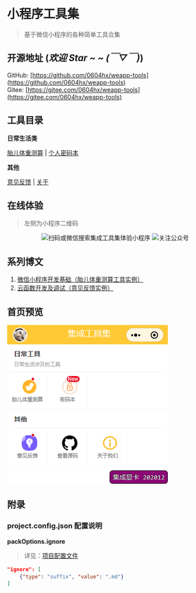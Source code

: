 # 小程序工具集
> 基于微信小程序的各种简单工具合集

## 开源地址   (*欢迎 Star ~ ~  (￣▽￣)*)
GitHub: [https://github.com/0604hx/weapp-tools](https://github.com/0604hx/weapp-tools)  
Gitee:  [https://gitee.com/0604hx/weapp-tools](https://gitee.com/0604hx/weapp-tools)

## 工具目录

**日常生活类**

  [胎儿体重测算](pages/daily/fetusWeight)
| [个人密码本](pages/daily/password)

**其他**

  [意见反馈](pages/issue)
| [关于](pages/about)


## 在线体验
> 左侧为小程序二维码

<center class="half">
    <img alt="扫码或微信搜索集成工具集体验小程序" src="https://nerve-images.oss-cn-shenzhen.aliyuncs.com/public/qrcode-weapp-tools.jpg" width="48%" />
    <img alt="关注公众号" src="https://nerve-images.oss-cn-shenzhen.aliyuncs.com/public/qrcode-wandoushuju.jpg" width="48%" />
</center>

## 系列博文

1. [微信小程序开发基础（胎儿体重测算工具实例）](https://blog.csdn.net/ssrc0604hx/article/details/110877828)
2. [云函数开发及调试（意见反馈实例）](https://blog.csdn.net/ssrc0604hx/article/details/111587855)


## 首页预览

![首页](documents/screen/index.png)

## 附录

### project.config.json 配置说明

**packOptions.ignore**
> 详见：[项目配置文件](https://developers.weixin.qq.com/miniprogram/dev/devtools/projectconfig.html)

```json
"ignore": [
    {"type": "suffix", "value": ".md"}
]
```